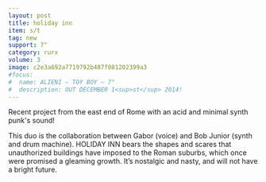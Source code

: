 ```yaml
---
layout: post
title: holiday inn
item: s/t
tag: new
support: 7"
category: rurx
volume: 3
image: c2e3a692a7719792b487f081202399a3
#focus:
#  name: ALIENI – TOY BOY – 7"
#  description: OUT DECEMBER 1<sup>st</sup> 2014!
---
```


Recent project from the east end of Rome with an acid and minimal synth punk's sound!

This duo is the collaboration between Gabor (voice) and Bob Junior (synth and drum machine).
HOLIDAY INN bears the shapes and scares that unauthorized buildings have imposed to the Roman suburbs, which once were promised a gleaming growth. It’s nostalgic and nasty, and will not have a bright future.
